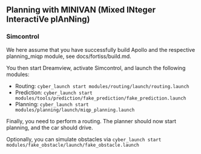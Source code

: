 ## Planning with MINIVAN (Mixed INteger InteractiVe plAnNing)

### Simcontrol

We here assume that you have successfully build Apollo and the respective planning_miqp module, see docs/fortiss/build.md.

You then start Dreamview, activate Simcontrol, and launch the following modules:

- Routing: `cyber_launch start modules/routing/launch/routing.launch`
- Prediction: `cyber_launch start modules/tools/prediction/fake_prediction/fake_prediction.launch`
- Planning: `cyber_launch start modules/planning/launch/miqp_planning.launch`

Finally, you need to perform a routing. The planner should now start planning, and the car should drive.

Optionally, you can simulate obstacles via `cyber_launch start modules/fake_obstacle/launch/fake_obstacle.launch`